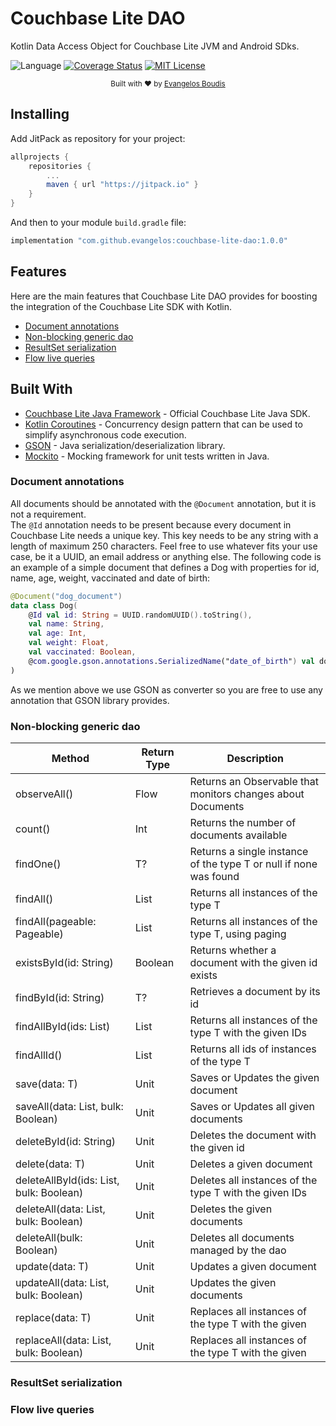# Couchbase Lite DAO
Kotlin Data Access Object for Couchbase Lite JVM and Android SDks.

![Language](https://img.shields.io/badge/language-Kotlin-orange.svg)
[![Coverage Status](https://img.shields.io/codecov/c/github/mockito/mockito.svg)](https://codecov.io/github/mockito/mockito)
[![MIT License](https://img.shields.io/badge/license-MIT-green.svg)](https://github.com/Vaggelis95/couchbase-lite-dao/blob/master/LICENSE)

<div align="center">
  <sub>Built with ❤︎ by
  <a href="https://github.com/Vaggelis95">Evangelos Boudis</a>
</div>

## Installing

Add JitPack as repository for your project:

```groovy
allprojects {
    repositories {
        ...
        maven { url "https://jitpack.io" }
    }
}
```

And then to your module `build.gradle` file:

```groovy
implementation "com.github.evangelos:couchbase-lite-dao:1.0.0"
```
  
## Features

Here are the main features that Couchbase Lite DAO provides for
boosting the integration of the Couchbase Lite SDK with Kotlin.

- [Document annotations](#document-annotations)
- [Non-blocking generic dao](#non-blocking-generic-dao)
- [ResultSet serialization](#resultset-serialization)  
- [Flow live queries](#flow-live-queries)
  
## Built With
- [Couchbase Lite Java Framework](https://docs.couchbase.com/couchbase-lite/2.7/java-platform.html) - Official Couchbase Lite Java SDK.
- [Kotlin Coroutines](https://kotlinlang.org/docs/reference/coroutines-overview.html) - Concurrency design pattern that can be used to simplify asynchronous code execution.
- [GSON](https://github.com/google/gson) - Java serialization/deserialization library.
- [Mockito](https://github.com/mockito/mockito) - Mocking framework for unit tests written in Java.
  
  
### Document annotations
All documents should be annotated with the `@Document` annotation, but it is not a requirement.
<br/>
The `@Id` annotation needs to be present because every document in Couchbase Lite needs a unique key. This key needs to be any string with a length of maximum 250 characters. Feel free to use whatever fits your use case, be it a UUID, an email address or anything else.
The following code is an example of a simple document that defines a Dog with properties for id, name, age, weight, vaccinated and date of birth:
  
```kotlin
@Document("dog_document")
data class Dog(
    @Id val id: String = UUID.randomUUID().toString(),
    val name: String,
    val age: Int,
    val weight: Float,
    val vaccinated: Boolean,
    @com.google.gson.annotations.SerializedName("date_of_birth") val dob: Date
)
```

As we mention above we use GSON as converter so you are free to use any annotation that GSON library provides.
  
  
### Non-blocking generic dao

|Method|Return Type|Description|
|---|---|---|
|observeAll()|Flow<T>|Returns an Observable that monitors changes about Documents|
|count()|Int|Returns the number of documents available|
|findOne()|T?|Returns a single instance of the type T or null if none was found|
|findAll()|List<T>|Returns all instances of the type T|
|findAll(pageable: Pageable)|List<T>|Returns all instances of the type T, using paging|
|existsById(id: String)|Boolean|Returns whether a document with the given id exists|
|findById(id: String)|T?|Retrieves a document by its id|
|findAllById(ids: List<String>)|List<T>|Returns all instances of the type T with the given IDs|
|findAllId()|List<String>|Returns all ids of instances of the type T|
|save(data: T)|Unit|Saves or Updates the given document|
|saveAll(data: List<T>, bulk: Boolean)|Unit|Saves or Updates all given documents|
|deleteById(id: String)|Unit|Deletes the document with the given id|
|delete(data: T)|Unit|Deletes a given document|
|deleteAllById(ids: List<String>, bulk: Boolean)|Unit|Deletes all instances of the type T with the given IDs|
|deleteAll(data: List<T>, bulk: Boolean)|Unit|Deletes the given documents|
|deleteAll(bulk: Boolean)|Unit|Deletes all documents managed by the dao|
|update(data: T)|Unit|Updates a given document|
|updateAll(data: List<T>, bulk: Boolean)|Unit|Updates the given documents|
|replace(data: T)|Unit|Replaces all instances of the type T with the given|
|replaceAll(data: List<T>, bulk: Boolean)|Unit|Replaces all instances of the type T with the given|
  
### ResultSet serialization
  
### Flow live queries
  

  


